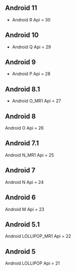 ## Android 11

- Android R  Api = 30





## Android 10 

- Android Q   Api = 29



## Android 9 

- Android P   Api = 28



## Android 8.1

- Android  O_MR1 Api = 27



## Android 8

Android  O Api = 26



## Android 7.1

Android  N_MR1 Api = 25



## Android 7

Android  N Api = 24



## Android 6

Android  M Api = 23



## Android 5.1

Android   LOLLIPOP_MR1 Api = 22



## Android 5

Android   LOLLIPOP Api = 21

